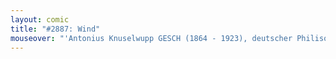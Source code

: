 ```yaml
---
layout: comic
title: "#2887: Wind"
mouseover: "'Antonius Knuselwupp GESCH (1864 - 1923), deutscher Philisoph und Universalphysiker. Gesch erblickte während seiner Geburt das Licht der Welt und lebte fortan unter seinem Namen bis zu seinem Tod &#91;...&#93;'"
---
```

